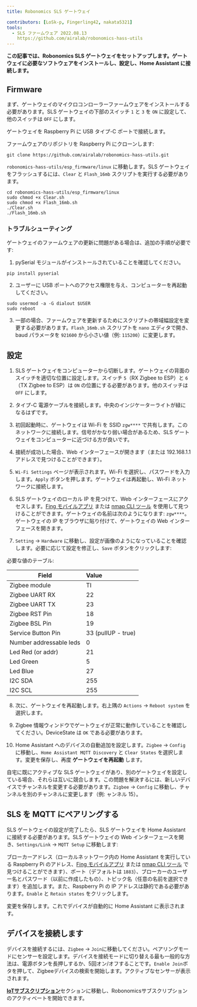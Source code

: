 ```yaml
---
title: Robonomics SLS ゲートウェイ

contributors: [LoSk-p, Fingerling42, nakata5321]
tools:
  - SLS ファームウェア 2022.08.13
    https://github.com/airalab/robonomics-hass-utils
---
```


**この記事では、Robonomics SLS ゲートウェイをセットアップします。ゲートウェイに必要なソフトウェアをインストールし、設定し、Home Assistant に接続します。**

<robo-wiki-picture src="home-assistant/sls_gateway.png" />

## Firmware

まず、ゲートウェイのマイクロコンローラーファームウェアをインストールする必要があります。SLS ゲートウェイの下部のスイッチ `1` と `3` を `ON` に設定して、他のスイッチは `OFF` にします。

<robo-wiki-picture src="home-assistant/sls-gateway-13.gif" />

ゲートウェイを Raspberry Pi に USB タイプ-C ポートで接続します。

<robo-wiki-picture src="home-assistant/sls-rpi.gif" />

ファームウェアのリポジトリを Raspberry Pi にクローンします:

<code-helper additionalLine="rasppi_username@rasppi_hostname">

```shell
git clone https://github.com/airalab/robonomics-hass-utils.git
```

</code-helper>

`robonomics-hass-utils/esp_firmware/linux` に移動します。SLS ゲートウェイをフラッシュするには、`Clear` と `Flash_16mb` スクリプトを実行する必要があります。

<code-helper additionalLine="rasppi_username@rasppi_hostname">

```shell
cd robonomics-hass-utils/esp_firmware/linux
sudo chmod +x Clear.sh
sudo chmod +x Flash_16mb.sh
./Clear.sh
./Flash_16mb.sh
```

</code-helper>

### トラブルシューティング

ゲートウェイのファームウェアの更新に問題がある場合は、追加の手順が必要です:

1. pySerial モジュールがインストールされていることを確認してください。

<code-helper additionalLine="rasppi_username@rasppi_hostname">

```shell
pip install pyserial
```
</code-helper>

2. ユーザーに USB ポートへのアクセス権限を与え、コンピューターを再起動してください。

<code-helper additionalLine="rasppi_username@rasppi_hostname">

```shell
sudo usermod -a -G dialout $USER
sudo reboot
```
</code-helper>

3. 一部の場合、ファームウェアを更新するためにスクリプトの帯域幅設定を変更する必要があります。`Flash_16mb.sh` スクリプトを `nano` エディタで開き、baud パラメータを `921600` から小さい値（例: `115200`）に変更します。

## 設定

1. SLS ゲートウェイをコンピューターから切断します。ゲートウェイの背面のスイッチを適切な位置に設定します。スイッチ `5`（RX Zigbee to ESP）と `6`（TX Zigbee to ESP）は `ON` の位置にする必要があります。他のスイッチは `OFF` にします。 

<robo-wiki-picture src="home-assistant/sls-gateway-56.gif" />

2. タイプ-C 電源ケーブルを接続します。中央のインジケーターライトが緑になるはずです。

<robo-wiki-picture src="home-assistant/sls-gateway-connect.gif" />

3. 初回起動時に、ゲートウェイは Wi-Fi を SSID `zgw****` で共有します。このネットワークに接続します。信号がかなり弱い場合があるため、SLS ゲートウェイをコンピューターに近づける方が良いです。 

<robo-wiki-picture src="home-assistant/sls-gateway-wifi.gif" />

4. 接続が成功した場合、Web インターフェースが開きます（または 192.168.1.1 アドレスで見つけることができます）。 

5. `Wi-Fi Settings` ページが表示されます。Wi-Fi を選択し、パスワードを入力します。`Apply` ボタンを押します。ゲートウェイは再起動し、Wi-Fi ネットワークに接続します。 

<robo-wiki-video autoplay loop controls :videos="[{src: 'https://cloudflare-ipfs.com/ipfs/QmSht6roENzrV6oqsQ1a5gp6GVCz54EDZdPAP8XVh9SCwH', type:'mp4'}]" />

6. SLS ゲートウェイのローカル IP を見つけて、Web インターフェースにアクセスします。[Fing モバイルアプリ](https://www.fing.com/products) または [nmap CLI ツール](https://vitux.com/find-devices-connected-to-your-network-with-nmap/) を使用して見つけることができます。ゲートウェイの名前は次のようになります: `zgw****`。ゲートウェイの IP をブラウザに貼り付けて、ゲートウェイの Web インターフェースを開きます。

7. `Setting` -> `Hardware` に移動し、設定が画像のようになっていることを確認します。必要に応じて設定を修正し、`Save` ボタンをクリックします:

<robo-wiki-video autoplay loop controls :videos="[{src: 'https://cloudflare-ipfs.com/ipfs/QmeSksMxU9xkvvK7f81WDAYULiMFokK7P7KDVYEjv2MHjn', type:'mp4'}]" />

必要な値のテーブル:

| Field                    | Value              |
|--------------------------|:-------------------|
| Zigbee module            | TI                 |
| Zigbee UART RX           | 22                 |
| Zigbee UART TX           | 23                 |
| Zigbee RST Pin           | 18                 |
| Zigbee BSL Pin           | 19                 |
| Service Button Pin       | 33 (pullUP - true) |
| Number addressable leds  | 0                  |
| Led Red (or addr)        | 21                 |
| Led Green                | 5                  |
| Led Blue                 | 27                 |
| I2C SDA                  | 255                |
| I2C SCL                  | 255                |

8. 次に、ゲートウェイを再起動します。右上隅の `Actions` -> `Reboot system` を選択します。

9. Zigbee 情報ウィンドウでゲートウェイが正常に動作していることを確認してください。DeviceState は `OK` である必要があります。

10. Home Assistant へのデバイスの自動追加を設定します。`Zigbee` -> `Config` に移動し、`Home Assistant MQTT Discovery` と `Clear States` を選択します。変更を保存し、再度 **ゲートウェイを再起動** します。

<robo-wiki-note type="warning">

自宅に既にアクティブな SLS ゲートウェイがあり、別のゲートウェイを設定している場合、それらは互いに競合します。この問題を解決するには、新しいデバイスでチャンネルを変更する必要があります。`Zigbee` -> `Config` に移動し、チャンネルを別のチャンネルに変更します（例: ャンネル 15）。

</robo-wiki-note>

<robo-wiki-video autoplay loop controls :videos="[{src: 'https://cloudflare-ipfs.com/ipfs/QmVZMB1xQeB6ZLfSR6aUrN6cRSF296s8CMJt7E2jBJ5MjZ', type:'mp4'}]" />

## SLS を MQTT にペアリングする

SLS ゲートウェイの設定が完了したら、SLS ゲートウェイを Home Assistant に接続する必要があります。SLS ゲートウェイの Web インターフェースを開き、`Settings/Link` -> `MQTT Setup` に移動します:


ブローカーアドレス（ローカルネットワーク内の Home Assistant を実行している Raspberry Pi のアドレス、[Fing モバイルアプリ](https://www.fing.com/products) または [nmap CLI ツール](https://vitux.com/find-devices-connected-to-your-network-with-nmap/) で見つけることができます）、ポート（デフォルトは `1883`）、ブローカーのユーザー名とパスワード（以前に作成したもの）、トピック名（任意の名前を選択できます）を追加します。また、Raspberry Pi の IP アドレスは静的である必要があります。`Enable` と `Retain states` をクリックします。

<robo-wiki-video autoplay loop controls :videos="[{src: 'https://cloudflare-ipfs.com/ipfs/QmdNKDqwwy87VQEDDVsX5kpaDQm9wKKPEJUNJnhnjx6e5y', type:'mp4'}]" />

変更を保存します。これでデバイスが自動的に Home Assistant に表示されます。

## デバイスを接続します

デバイスを接続するには、`Zigbee` -> `Join`に移動してください。ペアリングモードにセンサーを設定します。デバイスを接続モードに切り替える最も一般的な方法は、電源ボタンを長押しするか、5回オン/オフすることです。`Enable Join`ボタを押して、Zigbeeデバイスの検索を開始します。アクティブなセンサーが表示されます。

<robo-wiki-picture src="home-assistant/switch-device.gif" />

<robo-wiki-video autoplay loop controls :videos="[{src: 'https://cloudflare-ipfs.com/ipfs/Qmdq3PBNY88QbYYqakwSLG2vn3mVUom3w3wsSWfTd1pzJA', type:'mp4'}]" />


[**IoTサブスクリプション**](/docs/sub-activate)セクションに移動し、Robonomicsサブスクリプションのアクティベートを開始できます。
